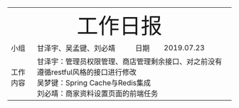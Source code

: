 <center>
	<table>
		<tr>
			<td colspan="4">
			<center>
			<font size=12px>工作日报</font>
			</center>
		</td>
		</tr>
	    <tr>
		    <td >小组</td>  
		    <td >甘泽宇、吴孟键、刘必靖</td>  
		    <td >日期</td>  
		    <td >2019.07.23</td>  
	    </tr>
	    <tr>
		    <td >工作内容</td>  
	        <td colspan="3">
甘泽宇：管理员权限管理、商店管理剩余接口、对之前没有遵循restful风格的接口进行修改<br/>
吴梦键：Spring Cache与Redis集成<br/>
刘必靖：商家资料设置页面的前端任务<br/>
</td>
   </tr>
</table>
</center>

<!--stackedit_data:
eyJoaXN0b3J5IjpbLTE2MzA3MDI0NTFdfQ==
-->